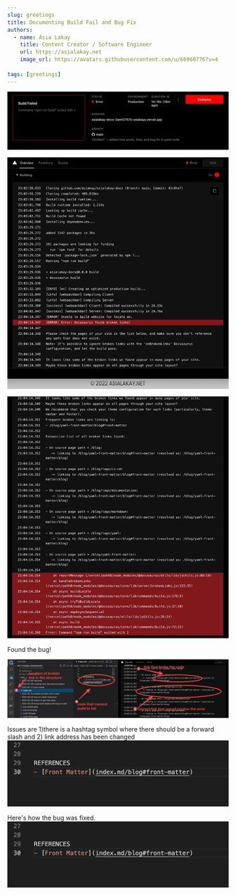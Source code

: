 ```yaml
---
slug: greetings
title: Documenting Build Fail and Bug Fix
authors:
  - name: Asia Lakay
    title: Content Creator / Software Engineer
    url: https://asialakay.net
    image_url: https://avatars.githubusercontent.com/u/66960776?v=4

tags: [greetings]
---
```



![Build Failed Status](./build-failed.jpeg)

![Build Fail](./build-fail.jpeg)

![Bug Details](./bug-details.jpeg)

Found the bug!

![Bug Found](./bug-found.jpeg)

Issues are 1)there is a hashtag symbol where there should be a forward slash and 2) link address has been changed 
![Incorrect Link Address](./incorrect-link-address.jpeg)

Here's how the bug was fixed.
![Correct Link Address](./incorrect-link-address.jpeg)





